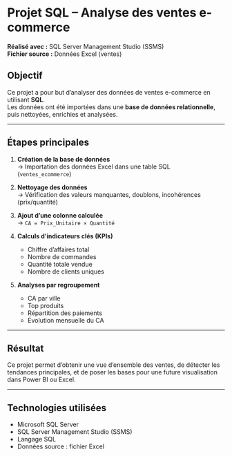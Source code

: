 #  Projet SQL – Analyse des ventes e-commerce

**Réalisé avec :** SQL Server Management Studio (SSMS)  
**Fichier source :** Données Excel (ventes)

##  Objectif

Ce projet a pour but d’analyser des données de ventes e-commerce en utilisant **SQL**.  
Les données ont été importées dans une **base de données relationnelle**, puis nettoyées, enrichies et analysées.

---

##  Étapes principales

1. **Création de la base de données**  
   → Importation des données Excel dans une table SQL (`ventes_ecommerce`)

2. **Nettoyage des données**  
   → Vérification des valeurs manquantes, doublons, incohérences (prix/quantité)

3. **Ajout d’une colonne calculée**  
   → `CA = Prix_Unitaire × Quantité`

4. **Calculs d’indicateurs clés (KPIs)**  
   - Chiffre d’affaires total  
   - Nombre de commandes  
   - Quantité totale vendue  
   - Nombre de clients uniques

5. **Analyses par regroupement**  
   - CA par ville  
   - Top produits  
   - Répartition des paiements  
   - Évolution mensuelle du CA

---

## Résultat

Ce projet permet d’obtenir une vue d’ensemble des ventes, de détecter les tendances principales, et de poser les bases pour une future visualisation dans Power BI ou Excel.

---

## Technologies utilisées

- Microsoft SQL Server  
- SQL Server Management Studio (SSMS)  
- Langage SQL  
- Données source : fichier Excel
